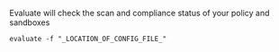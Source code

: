 Evaluate will check the scan and compliance status of your policy and sandboxes

`evaluate -f "_LOCATION_OF_CONFIG_FILE_"`
